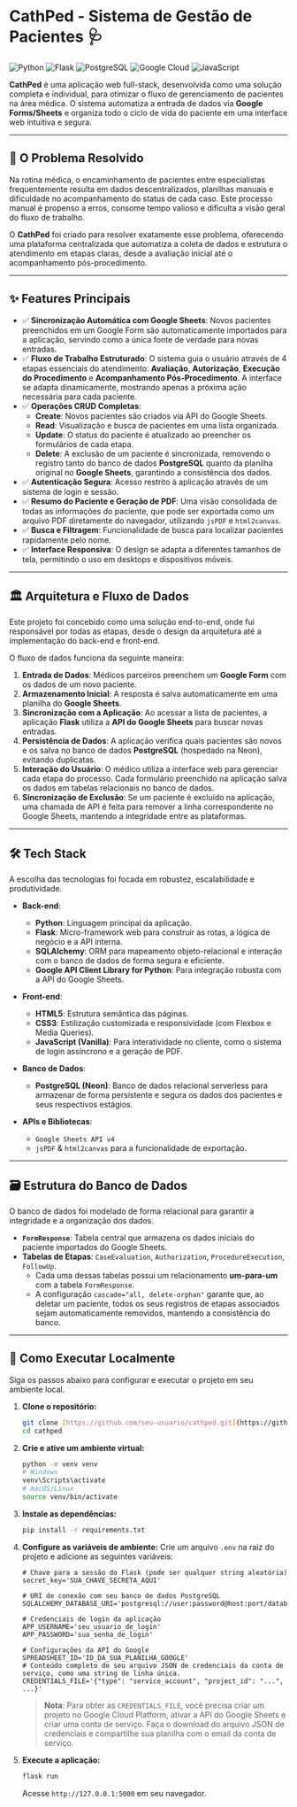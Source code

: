 # CathPed - Sistema de Gestão de Pacientes 🩺

![Python](https://img.shields.io/badge/Python-3.9%2B-blue?style=for-the-badge&logo=python)
![Flask](https://img.shields.io/badge/Flask-3.x-black?style=for-the-badge&logo=flask)
![PostgreSQL](https://img.shields.io/badge/PostgreSQL-Neon-336791?style=for-the-badge&logo=postgresql)
![Google Cloud](https://img.shields.io/badge/Google_Cloud-API-4285F4?style=for-the-badge&logo=google-cloud)
![JavaScript](https://img.shields.io/badge/JavaScript-ES6-yellow?style=for-the-badge&logo=javascript)

**CathPed** é uma aplicação web full-stack, desenvolvida como uma solução completa e individual, para otimizar o fluxo de gerenciamento de pacientes na área médica. O sistema automatiza a entrada de dados via **Google Forms/Sheets** e organiza todo o ciclo de vida do paciente em uma interface web intuitiva e segura.

***

## 🎯 O Problema Resolvido

Na rotina médica, o encaminhamento de pacientes entre especialistas frequentemente resulta em dados descentralizados, planilhas manuais e dificuldade no acompanhamento do status de cada caso. Este processo manual é propenso a erros, consome tempo valioso e dificulta a visão geral do fluxo de trabalho.

O **CathPed** foi criado para resolver exatamente esse problema, oferecendo uma plataforma centralizada que automatiza a coleta de dados e estrutura o atendimento em etapas claras, desde a avaliação inicial até o acompanhamento pós-procedimento.

***

## ✨ Features Principais

-   ✅ **Sincronização Automática com Google Sheets**: Novos pacientes preenchidos em um Google Form são automaticamente importados para a aplicação, servindo como a única fonte de verdade para novas entradas.
-   ✅ **Fluxo de Trabalho Estruturado**: O sistema guia o usuário através de 4 etapas essenciais do atendimento: **Avaliação**, **Autorização**, **Execução do Procedimento** e **Acompanhamento Pós-Procedimento**. A interface se adapta dinamicamente, mostrando apenas a próxima ação necessária para cada paciente.
-   ✅ **Operações CRUD Completas**:
    -   **Create**: Novos pacientes são criados via API do Google Sheets.
    -   **Read**: Visualização e busca de pacientes em uma lista organizada.
    -   **Update**: O status do paciente é atualizado ao preencher os formulários de cada etapa.
    -   **Delete**: A exclusão de um paciente é sincronizada, removendo o registro tanto do banco de dados **PostgreSQL** quanto da planilha original no **Google Sheets**, garantindo a consistência dos dados.
-   ✅ **Autenticação Segura**: Acesso restrito à aplicação através de um sistema de login e sessão.
-   ✅ **Resumo do Paciente e Geração de PDF**: Uma visão consolidada de todas as informações do paciente, que pode ser exportada como um arquivo PDF diretamente do navegador, utilizando `jsPDF` e `html2canvas`.
-   ✅ **Busca e Filtragem**: Funcionalidade de busca para localizar pacientes rapidamente pelo nome.
-   ✅ **Interface Responsiva**: O design se adapta a diferentes tamanhos de tela, permitindo o uso em desktops e dispositivos móveis.

***

## 🏛️ Arquitetura e Fluxo de Dados

Este projeto foi concebido como uma solução end-to-end, onde fui responsável por todas as etapas, desde o design da arquitetura até a implementação do back-end e front-end.

O fluxo de dados funciona da seguinte maneira:

1.  **Entrada de Dados**: Médicos parceiros preenchem um **Google Form** com os dados de um novo paciente.
2.  **Armazenamento Inicial**: A resposta é salva automaticamente em uma planilha do **Google Sheets**.
3.  **Sincronização com a Aplicação**: Ao acessar a lista de pacientes, a aplicação **Flask** utiliza a **API do Google Sheets** para buscar novas entradas.
4.  **Persistência de Dados**: A aplicação verifica quais pacientes são novos e os salva no banco de dados **PostgreSQL** (hospedado na Neon), evitando duplicatas.
5.  **Interação do Usuário**: O médico utiliza a interface web para gerenciar cada etapa do processo. Cada formulário preenchido na aplicação salva os dados em tabelas relacionais no banco de dados.
6.  **Sincronização de Exclusão**: Se um paciente é excluído na aplicação, uma chamada de API é feita para remover a linha correspondente no Google Sheets, mantendo a integridade entre as plataformas.

***

## 🛠️ Tech Stack

A escolha das tecnologias foi focada em robustez, escalabilidade e produtividade.

-   **Back-end**:
    -   **Python**: Linguagem principal da aplicação.
    -   **Flask**: Micro-framework web para construir as rotas, a lógica de negócio e a API interna.
    -   **SQLAlchemy**: ORM para mapeamento objeto-relacional e interação com o banco de dados de forma segura e eficiente.
    -   **Google API Client Library for Python**: Para integração robusta com a API do Google Sheets.

-   **Front-end**:
    -   **HTML5**: Estrutura semântica das páginas.
    -   **CSS3**: Estilização customizada e responsividade (com Flexbox e Media Queries).
    -   **JavaScript (Vanilla)**: Para interatividade no cliente, como o sistema de login assíncrono e a geração de PDF.

-   **Banco de Dados**:
    -   **PostgreSQL (Neon)**: Banco de dados relacional serverless para armazenar de forma persistente e segura os dados dos pacientes e seus respectivos estágios.

-   **APIs e Bibliotecas**:
    -   `Google Sheets API v4`
    -   `jsPDF` & `html2canvas` para a funcionalidade de exportação.

***

## 🗃️ Estrutura do Banco de Dados

O banco de dados foi modelado de forma relacional para garantir a integridade e a organização dos dados.

-   **`FormResponse`**: Tabela central que armazena os dados iniciais do paciente importados do Google Sheets.
-   **Tabelas de Etapas**: `CaseEvaluation`, `Authorization`, `ProcedureExecution`, `FollowUp`.
    -   Cada uma dessas tabelas possui um relacionamento **um-para-um** com a tabela `FormResponse`.
    -   A configuração `cascade="all, delete-orphan"` garante que, ao deletar um paciente, todos os seus registros de etapas associados sejam automaticamente removidos, mantendo a consistência do banco.

***

## 🚀 Como Executar Localmente

Siga os passos abaixo para configurar e executar o projeto em seu ambiente local.

1.  **Clone o repositório:**
    ```bash
    git clone [https://github.com/seu-usuario/cathped.git](https://github.com/seu-usuario/cathped.git)
    cd cathped
    ```

2.  **Crie e ative um ambiente virtual:**
    ```bash
    python -m venv venv
    # Windows
    venv\Scripts\activate
    # macOS/Linux
    source venv/bin/activate
    ```

3.  **Instale as dependências:**
    ```bash
    pip install -r requirements.txt
    ```

4.  **Configure as variáveis de ambiente:**
    Crie um arquivo `.env` na raiz do projeto e adicione as seguintes variáveis:

    ```env
    # Chave para a sessão do Flask (pode ser qualquer string aleatória)
    secret_key='SUA_CHAVE_SECRETA_AQUI'

    # URI de conexão com seu banco de dados PostgreSQL
    SQLALCHEMY_DATABASE_URI='postgresql://user:password@host:port/database'

    # Credenciais de login da aplicação
    APP_USERNAME='seu_usuario_de_login'
    APP_PASSWORD='sua_senha_de_login'

    # Configurações da API do Google
    SPREADSHEET_ID='ID_DA_SUA_PLANILHA_GOOGLE'
    # Conteúdo completo do seu arquivo JSON de credenciais da conta de serviço, como uma string de linha única.
    CREDENTIALS_FILE='{"type": "service_account", "project_id": "...", ...}'
    ```
    > **Nota**: Para obter as `CREDENTIALS_FILE`, você precisa criar um projeto no Google Cloud Platform, ativar a API do Google Sheets e criar uma conta de serviço. Faça o download do arquivo JSON de credenciais e compartilhe sua planilha com o email da conta de serviço.

5.  **Execute a aplicação:**
    ```bash
    flask run
    ```
    Acesse `http://127.0.0.1:5000` em seu navegador.